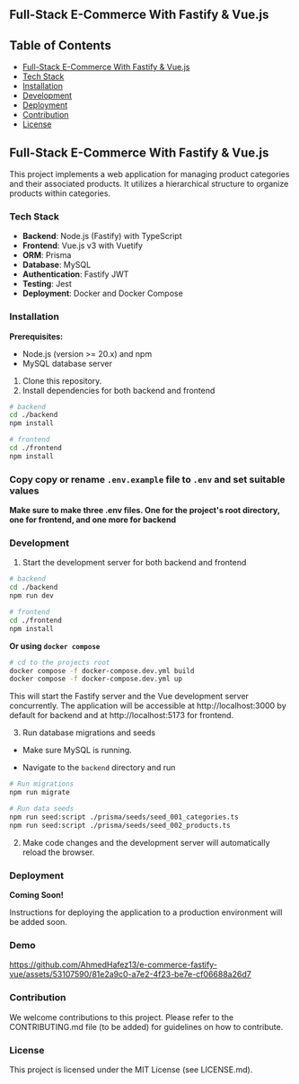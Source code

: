 ## Full-Stack E-Commerce With Fastify & Vue.js

## Table of Contents

- [Full-Stack E-Commerce With Fastify & Vue.js](#full-stack-e-commerce-with-fastify--vuejs)
- [Tech Stack](#tech-stack)
- [Installation](#installation)
- [Development](#development)
- [Deployment](#deployment)
- [Contribution](#contribution)
- [License](#license)

## Full-Stack E-Commerce With Fastify & Vue.js

This project implements a web application for managing product categories and their associated products. It utilizes a hierarchical structure to organize products within categories.

### Tech Stack

- **Backend**: Node.js (Fastify) with TypeScript
- **Frontend**: Vue.js v3 with Vuetify
- **ORM**: Prisma
- **Database**: MySQL
- **Authentication**: Fastify JWT
- **Testing**: Jest
- **Deployment**: Docker and Docker Compose

### Installation

**Prerequisites:**

- Node.js (version >= 20.x) and npm
- MySQL database server

1. Clone this repository.
2. Install dependencies for both backend and frontend

```bash
# backend
cd ./backend
npm install

# frontend
cd ./frontend
npm install
```

### Copy copy or rename `.env.example` file to `.env` and set suitable values

**Make sure to make three .env files. One for the project's root directory, one for frontend, and one more for backend**

### Development

1. Start the development server for both backend and frontend

```bash
# backend
cd ./backend
npm run dev

# frontend
cd ./frontend
npm install
```

**Or using `docker compose`**

```bash
# cd to the projects root
docker compose -f docker-compose.dev.yml build
docker compose -f docker-compose.dev.yml up
```

This will start the Fastify server and the Vue development server concurrently. The application will be accessible at http://localhost:3000 by default for backend and at http://localhost:5173 for frontend.

3. Run database migrations and seeds

- Make sure MySQL is running.

- Navigate to the `backend` directory and run

```bash
# Run migrations
npm run migrate
```

```bash
# Run data seeds
npm run seed:script ./prisma/seeds/seed_001_categories.ts
npm run seed:script ./prisma/seeds/seed_002_products.ts
```

2. Make code changes and the development server will automatically reload the browser.

### Deployment

**Coming Soon!**

Instructions for deploying the application to a production environment will be added soon.

### Demo


https://github.com/AhmedHafez13/e-commerce-fastify-vue/assets/53107590/81e2a9c0-a7e2-4f23-be7e-cf06688a26d7


### Contribution

We welcome contributions to this project. Please refer to the CONTRIBUTING.md file (to be added) for guidelines on how to contribute.

### License

This project is licensed under the MIT License (see LICENSE.md).
